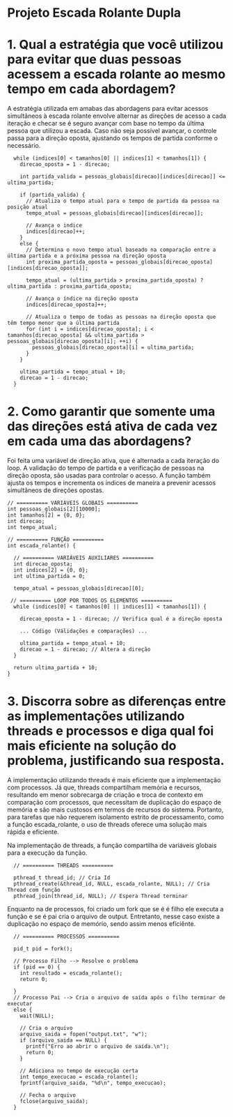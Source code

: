 # Projeto Escada Rolante Dupla


# 1.  Qual a estratégia que você utilizou para evitar que duas pessoas acessem a escada rolante ao mesmo tempo em cada abordagem?

A estratégia utilizada em amabas das abordagens para evitar acessos simultâneos à escada rolante envolve alternar as direções de acesso a cada iteração e checar se é seguro avançar com base no tempo da última pessoa que utilizou a escada. Caso não seja possível avançar, o controle passa para a direção oposta, ajustando os tempos de partida conforme o necessário.

```
  while (indices[0] < tamanhos[0] || indices[1] < tamanhos[1]) {
    direcao_oposta = 1 - direcao;

    int partida_valida = pessoas_globais[direcao][indices[direcao]] <= ultima_partida;

    if (partida_valida) {
      // Atualiza o tempo atual para o tempo de partida da pessoa na posição atual
      tempo_atual = pessoas_globais[direcao][indices[direcao]];

      // Avança o indice
      indices[direcao]++;
    } 
    else {
      // Determina o novo tempo atual baseado na comparação entre a última partida e a próxima pessoa na direção oposta
      int proxima_partida_oposta = pessoas_globais[direcao_oposta][indices[direcao_oposta]];

      tempo_atual = (ultima_partida > proxima_partida_oposta) ? ultima_partida : proxima_partida_oposta;

      // Avança o índice na direção oposta
      indices[direcao_oposta]++;

      // Atualiza o tempo de todas as pessoas na direção oposta que têm tempo menor que a última partida
      for (int i = indices[direcao_oposta]; i < tamanhos[direcao_oposta] && ultima_partida > pessoas_globais[direcao_oposta][i]; ++i) {
        pessoas_globais[direcao_oposta][i] = ultima_partida;
      }
    }

    ultima_partida = tempo_atual + 10;
    direcao = 1 - direcao;
  }
```

# 2. Como garantir que somente uma das direções está ativa de cada vez em cada uma das abordagens?

Foi feita uma variável de direção ativa, que é alternada a cada iteração do loop. A validação do tempo de partida e a verificação de pessoas na direção oposta, são usadas para controlar o acesso. A função também ajusta os tempos e incrementa os índices de maneira a prevenir acessos simultâneos de direções opostas.

```
// ========== VARIÁVEIS GLOBAIS ==========
int pessoas_globais[2][10000];
int tamanhos[2] = {0, 0};
int direcao;
int tempo_atual;

// ========== FUNÇÃO ==========
int escada_rolante() {

  // ========== VARIÁVEIS AUXILIARES ==========
  int direcao_oposta;
  int indices[2] = {0, 0};
  int ultima_partida = 0;

  tempo_atual = pessoas_globais[direcao][0];

 // ========== LOOP POR TODOS OS ELEMENTOS ==========
  while (indices[0] < tamanhos[0] || indices[1] < tamanhos[1]) {

    direcao_oposta = 1 - direcao; // Verifica qual é a direção oposta
   
    ... Código (Válidações e comparações) ...

    ultima_partida = tempo_atual + 10;
    direcao = 1 - direcao; // Altera a direção
  }

  return ultima_partida + 10;
}

```

# 3. Discorra sobre as diferenças entre as implementações utilizando threads e processos e diga qual foi mais eficiente na solução do problema, justificando sua resposta.

A implementação utilizando threads é mais eficiente que a implementação com processos. Já que, threads compartilham memória e recursos, resultando em menor sobrecarga de criação e troca de contexto em comparação com processos, que necessitam de duplicação do espaço de memória e são mais custosos em termos de recursos do sistema. Portanto, para tarefas que não requerem isolamento estrito de processamento, como a função escada_rolante, o uso de threads oferece uma solução mais rápida e eficiente.

Na implementação de threads, a função compartilha de variáveis globais para a execução da função.
```
  // ========== THREADS ==========

  pthread_t thread_id; // Cria Id
  pthread_create(&thread_id, NULL, escada_rolante, NULL); // Cria Thread com função
  pthread_join(thread_id, NULL); // Espera Thread terminar
```
Enquanto na de processos, foi criado um fork que se é é filho ele executa a função e se é pai cria o arquivo de output. Entretanto, nesse caso existe a duplicação no espaço de memório, sendo assim menos eficiênte.

```
  // ========== PROCESSOS ==========

  pid_t pid = fork();

  // Processo Filho --> Resolve o problema
  if (pid == 0) {
    int resultado = escada_rolante();
    return 0;

  }
  // Processo Pai --> Cria o arquivo de saída após o filho terminar de executar
  else {
    wait(NULL);

    // Cria o arquivo
    arquivo_saida = fopen("output.txt", "w");
    if (arquivo_saida == NULL) {
      printf("Erro ao abrir o arquivo de saída.\n");
      return 0;
    }

    // Adiciona no tempo de execução certa
    int tempo_execucao = escada_rolante();
    fprintf(arquivo_saida, "%d\n", tempo_execucao);

    // Fecha o arquivo
    fclose(arquivo_saida);
  }
```

